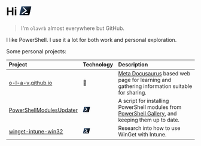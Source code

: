 # Hi <img src="./img/pwsh.svg" height="24"/>

> I'm `olavrb` almost everywhere but GitHub.

I like PowerShell. I use it a lot for both work and personal exploration.

Some personal projects:

|Project |Technology |Description
|:--|:--|:--
|[o-l-a-v.github.io](https://github.com/o-l-a-v/o-l-a-v.github.io)|🦖|[Meta Docusaurus](https://docusaurus.io/) based web page for learning and gathering information suitable for sharing.
|[PowerShellModulesUpdater](https://github.com/o-l-a-v/PowerShell-Projects/tree/master/PowerShellModulesUpdater)|<img src="./img/pwsh.svg" height="14"/>|A script for installing PowerShell modules from [PowerShell Gallery](https://www.powershellgallery.com/), and keeping them up to date.
|[winget-intune-win32](https://github.com/o-l-a-v/winget-intune-win32)|<img src="./img/pwsh.svg" height="14"/>|Research into how to use WinGet with Intune.
